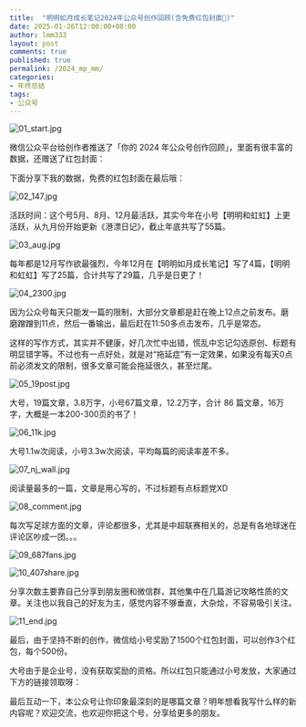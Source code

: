 ```yaml
---
title:  "明明如月成长笔记2024年公众号创作回顾(含免费红包封面🧧)"
date: 2025-01-26T12:00:00+08:00
author: lmm333
layout: post
comments: true
published: true
permalink: /2024_mp_mm/
categories:
- 年终总结
tags:
- 公众号
---
```


![01_start.jpg](../images/2025/2025-01-26-2024_mp_mm/01_start.jpg)

微信公众平台给创作者推送了「你的 2024 年公众号创作回顾」，里面有很丰富的数据，还赠送了红包封面：
<!--more-->
下面分享下我的数据，免费的红包封面在最后哦：

![02_147.jpg](../images/2025/2025-01-26-2024_mp_mm/02_147.jpg)

活跃时间：这个号5月、8月、12月最活跃，其实今年在小号【明明和虹虹】上更活跃，从九月份开始更新《港漂日记》，截止年底共写了55篇。

![03_aug.jpg](../images/2025/2025-01-26-2024_mp_mm/03_aug.jpg)

每年都是12月写作欲最强烈，今年12月在【明明如月成长笔记】写了4篇，【明明和虹虹】写了25篇，合计共写了29篇，几乎是日更了！

![04_2300.jpg](../images/2025/2025-01-26-2024_mp_mm/04_2300.jpg)

因为公众号每天只能发一篇的限制，大部分文章都是赶在晚上12点之前发布。磨磨蹭蹭到11点，然后一番输出，最后赶在11:50多点击发布，几乎是常态。

这样的写作方式，其实并不健康，好几次忙中出错，慌乱中忘记勾选原创、标题有明显错字等。不过也有一点好处，就是对“拖延症”有一定效果，如果没有每天0点前必须发文的限制，很多文章可能会拖延很久，甚至烂尾。

![05_19post.jpg](../images/2025/2025-01-26-2024_mp_mm/05_19post.jpg)

大号，19篇文章，3.8万字，小号67篇文章，12.2万字，合计 86 篇文章，16万字，大概是一本200-300页的书了！

![06_11k.jpg](../images/2025/2025-01-26-2024_mp_mm/06_11k.jpg)

大号1.1w次阅读，小号3.3w次阅读，平均每篇的阅读率差不多。

![07_nj_wall.jpg](../images/2025/2025-01-26-2024_mp_mm/07_nj_wall.jpg)

阅读量最多的一篇，文章是用心写的，不过标题有点标题党XD

![08_comment.jpg](../images/2025/2025-01-26-2024_mp_mm/08_comment.jpg)

每次写足球方面的文章，评论都很多，尤其是中超联赛相关的，总是有各地球迷在评论区吵成一团。。。

![09_687fans.jpg](../images/2025/2025-01-26-2024_mp_mm/09_687fans.jpg)

![10_407share.jpg](../images/2025/2025-01-26-2024_mp_mm/10_407share.jpg)

分享次数主要靠自己分享到朋友圈和微信群，其他集中在几篇游记攻略性质的文章。关注也以我自己的好友为主，感觉内容不够垂直，大杂烩，不容易吸引关注。

![11_end.jpg](../images/2025/2025-01-26-2024_mp_mm/11_end.jpg)

最后，由于坚持不断的创作，微信给小号奖励了1500个红包封面，可以创作3个红包，每个500份。

大号由于是企业号，没有获取奖励的资格。所以红包只能通过小号发放，大家通过下方的链接领取呀：

最后互动一下，本公众号让你印象最深刻的是哪篇文章？明年想看我写什么样的新内容呢？欢迎交流，也欢迎你把这个号，分享给更多的朋友。